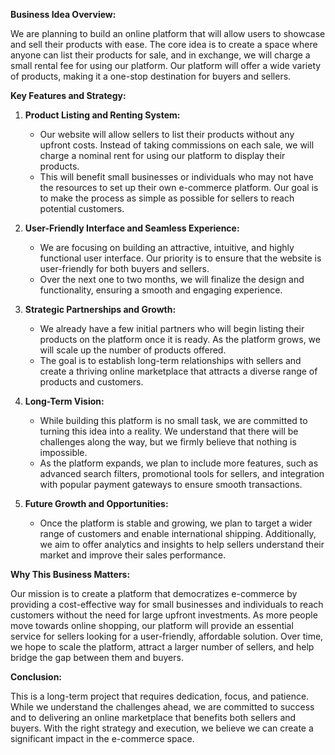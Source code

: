 
**Business Idea Overview:**

We are planning to build an online platform that will allow users to showcase and sell their products with ease. The core idea is to create a space where anyone can list their products for sale, and in exchange, we will charge a small rental fee for using our platform. Our platform will offer a wide variety of products, making it a one-stop destination for buyers and sellers.

**Key Features and Strategy:**

1. **Product Listing and Renting System:**
   - Our website will allow sellers to list their products without any upfront costs. Instead of taking commissions on each sale, we will charge a nominal rent for using our platform to display their products.
   - This will benefit small businesses or individuals who may not have the resources to set up their own e-commerce platform. Our goal is to make the process as simple as possible for sellers to reach potential customers.

2. **User-Friendly Interface and Seamless Experience:**
   - We are focusing on building an attractive, intuitive, and highly functional user interface. Our priority is to ensure that the website is user-friendly for both buyers and sellers. 
   - Over the next one to two months, we will finalize the design and functionality, ensuring a smooth and engaging experience.

3. **Strategic Partnerships and Growth:**
   - We already have a few initial partners who will begin listing their products on the platform once it is ready. As the platform grows, we will scale up the number of products offered.
   - The goal is to establish long-term relationships with sellers and create a thriving online marketplace that attracts a diverse range of products and customers.

4. **Long-Term Vision:**
   - While building this platform is no small task, we are committed to turning this idea into a reality. We understand that there will be challenges along the way, but we firmly believe that nothing is impossible.
   - As the platform expands, we plan to include more features, such as advanced search filters, promotional tools for sellers, and integration with popular payment gateways to ensure smooth transactions.

5. **Future Growth and Opportunities:**
   - Once the platform is stable and growing, we plan to target a wider range of customers and enable international shipping. Additionally, we aim to offer analytics and insights to help sellers understand their market and improve their sales performance.

**Why This Business Matters:**

Our mission is to create a platform that democratizes e-commerce by providing a cost-effective way for small businesses and individuals to reach customers without the need for large upfront investments. As more people move towards online shopping, our platform will provide an essential service for sellers looking for a user-friendly, affordable solution. Over time, we hope to scale the platform, attract a larger number of sellers, and help bridge the gap between them and buyers.

**Conclusion:**

This is a long-term project that requires dedication, focus, and patience. While we understand the challenges ahead, we are committed to success and to delivering an online marketplace that benefits both sellers and buyers. With the right strategy and execution, we believe we can create a significant impact in the e-commerce space.

